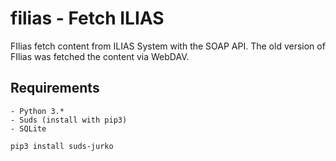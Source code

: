filias - Fetch ILIAS
======

FIlias fetch content from ILIAS System with the SOAP API.
The old version of FIlias was fetched the content via WebDAV.

## Requirements ##

    - Python 3.*
    - Suds (install with pip3)
    - SQLite

    pip3 install suds-jurko
